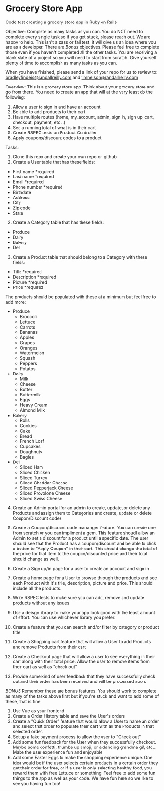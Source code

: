 # Grocery Store App
Code test creating a grocery store app in Ruby on Rails

Objective:
Complete as many tasks as you can. You do NOT need to complete every single task so if you get stuck, please reach out. We are happy to help. This isn't a pass or fail test, it will give us an idea where you are as a developer. There are *Bonus* objectives. Please feel free to complete those even if you haven't completed all the other tasks. You are receiving a blank slate of a project so you will need to start from scratch. Give yourself plenty of time to accomplish as many tasks as you can.

When you have finished, please send a link of your repo for us to review to: bradleyfindeis@randallreilly.com and timnelson@randallreilly.com

Overview: 
This is a grocery store app. Think about your grocery store and go from there. You need to create an app that will at the very least do the following:
  1. Allow a user to sign in and have an account
  2. Be able to add products to their cart
  3. Have multiple routes (home, my_account, admin, sign in, sign up, cart, checkout, payment, etc...)
  4. See a running total of what is in their cart
  5. Create RSPEC tests on Product Controller
  6. Apply coupons/discount codes to a product

Tasks:
1. Clone this repo and create your own repo on github
1. Create a User table that has these fields:
  - First name *required
  - Last name *required
  - Email *required
  - Phone number *required
  - Birthdate
  - Address
  - City
  - Zip code
  - State

2. Create a Category table that has these fields:
  - Produce
  - Dairy
  - Bakery
  - Deli

3. Create a Product table that should belong to a Category with these fields:
  - Title *required
  - Description *required
  - Picture *required
  - Price *required
  
  The products should be populated with these at a minimum but feel free to add more:
  - Produce
    - Broccoli
    - Lettuce
    - Carrots
    - Bananas
    - Apples
    - Grapes
    - Oranges
    - Watermelon
    - Squash
    - Peppers
    - Potatos
  - Dairy
    - Milk
    - Cheese
    - Butter
    - Buttermilk
    - Eggs
    - Heavy Cream
    - Almond Milk
  - Bakery
    - Rolls
    - Cookies
    - Cake
    - Bread
    - French Loaf
    - Cupcakes
    - Doughnuts
    - Bagles
  - Deli
    - Sliced Ham
    - Sliced Chicken
    - Sliced Turkey
    - Sliced Cheddar Cheese
    - Sliced Pepperjack Cheese
    - Sliced Provolone Cheese
    - Sliced Swiss Cheese

4. Create an Admin portal for an admin to create, update, or delete any Products and assign them to Categories and create, update or delete Coupon/Discount codes

5. Create a Coupon/discount code mananger feature. You can create one from scratch or you can impliment a gem. This feature shoudl allow an Admin to set a discount for a product until a specific date. The user should see that the Product has a coupon/discount and be able to click a button to "Apply Coupon" in their cart. This should change the total of the price for that item to the coupon/disounted price and their total should change as well.

6. Create a Sign up/in page for a user to create an account and sign in

7. Create a home page for a User to browse through the products and see each Product with it's title, description, picture and price. This should include all the products.

8. Write RSPEC tests to make sure you can add, remove and update products without any issues

9. Use a deisgn library to make your app look good with the least amount of effort. You can use whichever library you prefer. 

10. Create a feature that you can search and/or filter by category or product title 

11. Create a Shopping cart feature that will allow a User to add Products and remove Products from their cart

12. Create a Checkout page that will allow a user to see everything in their cart along with their total price. Allow the user to remove items from their cart as well as "check out"

13. Provide some kind of user feedback that they have successfully check out and their order has been received and will be processed soon. 


*BONUS*
Remember these are bonus features. You should work to complete as many of the tasks above first but if you're stuck and want to add some of these, that is fine.

1. Use Vue as your frontend
3. Create a Order History table and save the User's orders
4. Create a "Quick Order" feature that would allow a User to name an order and select that order to populate their cart with all the Products in that selected order.
5. Set up a fake payment process to allow the user to "Check out"
6. Add some fun feedback for the User when they successfully checkout. Maybe some confetti, thumbs up emoji, or a dancing grandma gif, etc... Make the user experience fun and enjoyable
7. Add some Easter Eggs to make the shopping experience unique. One idea would be if the user selects certain products in a certain order they get their order for free, or if a user is only selecting healthy food, you reward them with free Lettuce or something. Feel free to add some fun things to the app as well as your code. We have fun here so we like to see you having fun too!
